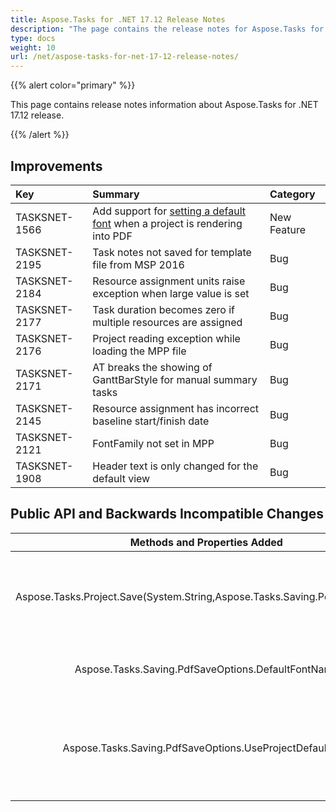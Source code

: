 ```yaml
---
title: Aspose.Tasks for .NET 17.12 Release Notes
description: "The page contains the release notes for Aspose.Tasks for .NET 17.12."
type: docs
weight: 10
url: /net/aspose-tasks-for-net-17-12-release-notes/
---
```


{{% alert color="primary" %}} 

This page contains release notes information about Aspose.Tasks for .NET 17.12 release.

{{% /alert %}} 
## **Improvements**

|**Key**|**Summary**|**Category**|
| :- | :- | :- |
|TASKSNET-1566|Add support for [setting a default font](/tasks/net/saving-a-project-as-pdf/#savingaprojectaspdf-settingdefaultfont) when a project is rendering into PDF|New Feature|
|TASKSNET-2195|Task notes not saved for template file from MSP 2016|Bug|
|TASKSNET-2184|Resource assignment units raise exception when large value is set|Bug|
|TASKSNET-2177|Task duration becomes zero if multiple resources are assigned|Bug|
|TASKSNET-2176|Project reading exception while loading the MPP file|Bug|
|TASKSNET-2171|AT breaks the showing of GanttBarStyle for manual summary tasks|Bug|
|TASKSNET-2145|Resource assignment has incorrect baseline start/finish date|Bug|
|TASKSNET-2121|FontFamily not set in MPP|Bug|
|TASKSNET-1908|Header text is only changed for the default view|Bug|
## **Public API and Backwards Incompatible Changes**

|**Methods and Properties Added**|**Description**|
| :-: | :-: |
|Aspose.Tasks.Project.Save(System.String,Aspose.Tasks.Saving.PdfSaveOptions)|Saves the document to a file using the specified save options.|
|Aspose.Tasks.Saving.PdfSaveOptions.DefaultFontName|Gets or sets the default font for rendering.|
|Aspose.Tasks.Saving.PdfSaveOptions.UseProjectDefaultFont|Gets or sets a value indicating whether the default font must be used for rendering.|


